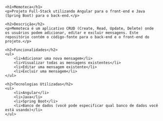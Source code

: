 
    <h1>Memoteca</h1>
    <p>Projeto Full-Stack utilizando Angular para o front-end e Java (Spring Boot) para o back-end.</p>

    <h2>Descrição</h2>
    <p>Memoteca é um aplicativo CRUD (Create, Read, Update, Delete) onde os usuários podem adicionar, editar e excluir mensagens. Este repositório contém o código-fonte para o back-end e o front-end do projeto.</p>

    <h2>Funcionalidades</h2>
    <ul>
        <li>Adicionar uma nova mensagem</li>
        <li>Visualizar todas as mensagens existentes</li>
        <li>Editar uma mensagem existente</li>
        <li>Excluir uma mensagem</li>
    </ul>

    <h2>Tecnologias Utilizadas</h2>
    <ul>
        <li>Angular</li>
        <li>Java</li>
        <li>Spring Boot</li>
        <li>Banco de dados (você pode especificar qual banco de dados você está usando)</li>
    </ul>
